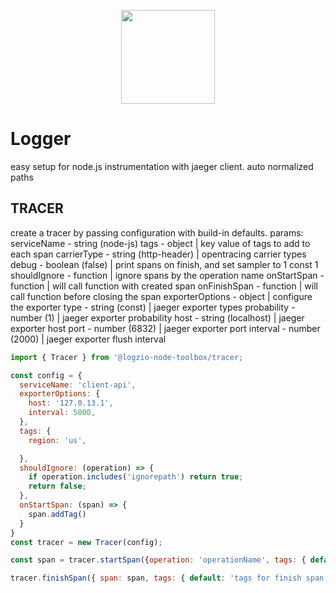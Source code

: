 <p align="center">
  <a href="http://logz.io">
    <img height="150px" src="https://logz.io/wp-content/uploads/2017/06/new-logzio-logo.png">
  </a>
</p>

# Logger
easy setup for node.js instrumentation with jaeger client. auto normalized paths


## TRACER
create a tracer by passing configuration with build-in defaults.
params:
  serviceName - string (node-js)
  tags - object | key value of tags to add to each span
  carrierType - string (http-header) | opentracing carrier types
  debug - boolean (false) | print spans on finish, and set sampler to 1 const 1
  shouldIgnore - function | ignore spans by the operation name
  onStartSpan - function | will call function with created span
  onFinishSpan - function | will call function before closing the span
  exporterOptions - object | configure the exporter
          type - string (const) | jaeger exporter types
          probability - number (1) | jaeger exporter probability
          host - string (localhost) | jaeger exporter host
          port - number (6832) | jaeger exporter port
          interval - number (2000) | jaeger exporter flush interval

```javascript
import { Tracer } from '@logzio-node-toolbox/tracer;

const config = {
  serviceName: 'client-api',
  exporterOptions: {
    host: '127.0.13.1',
    interval: 5000,
  },
  tags: {
    region: 'us',

  },
  shouldIgnore: (operation) => {
    if operation.includes('ignorepath') return true;
    return false;
  },
  onStartSpan: (span) => {
    span.addTag()
  }
}
const tracer = new Tracer(config);

const span = tracer.startSpan({operation: 'operationName', tags: { default: 'tags for this span' }, carrier: req.headers });

tracer.finishSpan({ span: span, tags: { default: 'tags for finish span' }});
```


